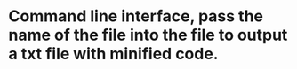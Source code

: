 # Command line interface, pass the name of the file into the file to output a txt file with minified code.
